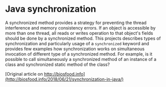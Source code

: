 # Java synchronization
A synchronized method provides a strategy for preventing the thread interference and memory consistency errors. 
If an object is accessible by more than one thread, all reads or writes operation to that object's fields 
should be done by a synchronized method. This projects describes types of synchronization and particularly 
usage of a `synchronized` keyword and provides few examples how synchronization works on simultaneous invocation of 
different type of a synchronized method. For example, is it possible to call simultaneously a synchronized method of 
an instance of a class and synchronized static method of the class?

[Original article on http://biosfood.info](http://biosfood.info/2018/06/21/synchronization-in-java/)